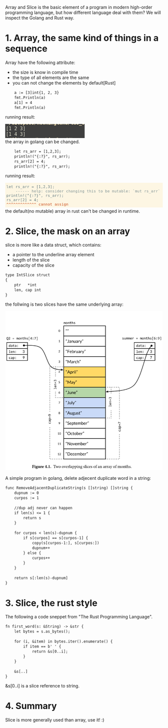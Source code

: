 Array and Slice is the basic element of a program in modern high-order
programming language, but how different language deal with them? We will inspect
the Golang and Rust way.

# 1. Array, the same kind of things in a sequence
Array have the following attribute:
+ the size is know in compile time
+ the type of all elements are the same
+ you can not change the elements by default[Rust]

```
	a := [3]int{1, 2, 3}
	fmt.Println(a)
	a[1] = 4
	fmt.Println(a)
```
running result:

![interface var](/assets/array/golang_array.png)<br>
the array in golang can be changed.

```
    let rs_arr = [1,2,3];
    println!("{:?}", rs_arr);
    rs_arr[2] = 4;
    println!("{:?}", rs_arr);
```
running result:

![interface var](/assets/array/rust_array.png)<br>
the default(no mutable) array in rust can't be changed in runtime.

# 2. Slice, the mask on an array
slice is more like a data struct, which contains:
+ a pointer to the underline array element
+ length of the slice
+ capacity of the slice

```
type IntSlice struct 
{
    ptr   *int
    len, cap int
}
```
the follwing is two slices have the same underlying array:

![interface var](/assets/array/golang_slice.png)<br>

A simple program in golang, delete adjecent duplicate word in a string:
```
func RemoveAdjacentDuplicateString(s []string) []string {
	dupnum := 0
	curpos := 1

	//dup adj never can happen
	if len(s) <= 1 {
		return s
	}

	for curpos < len(s)-dupnum {
		if s[curpos] == s[curpos-1] {
			copy(s[curpos-1:], s[curpos:])
			dupnum++
		} else {
			curpos++
		}
	}

	return s[:len(s)-dupnum]
}
```

# 3. Slice, the rust style
The following a code sneppet from "The Rust Programming Language".
```
fn first_word(s: &String) -> &str {
    let bytes = s.as_bytes();

    for (i, &item) in bytes.iter().enumerate() {
        if item == b' ' {
            return &s[0..i];
        }
    }

    &s[..]
}

```
&s[0..i] is a slice reference to string.

# 4. Summary
Slice is more generally used than array, use it! :)
